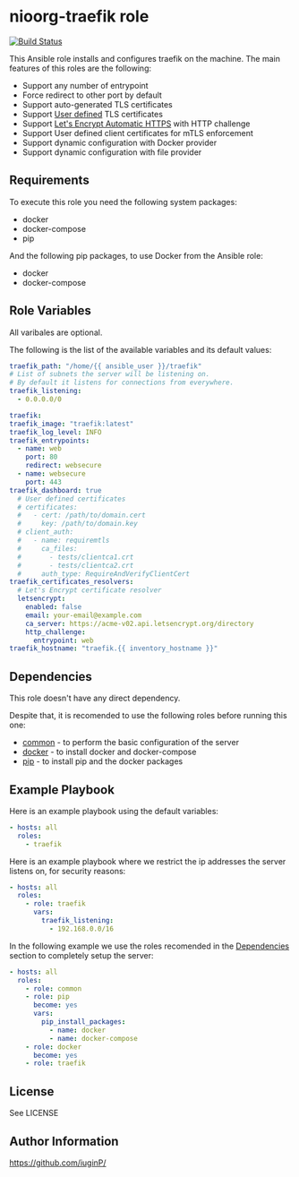nioorg-traefik role
=========

[![Build Status](https://github.com/nioorg/role-traefik/actions/workflows/build.yml/badge.svg?branch=master)](https://github.com/nioorg/role-traefik/actions/workflows/build.yml)

This Ansible role installs and configures traefik on the machine. The main features of this roles are the following:

* Support any number of entrypoint
* Force redirect to other port by default
* Support auto-generated TLS certificates
* Support [User defined](https://doc.traefik.io/traefik/https/tls/#user-defined) TLS certificates
* Support [Let's Encrypt Automatic HTTPS](https://docs.traefik.io/https/acme/#lets-encrypt) with HTTP challenge
* Support User defined client certificates for mTLS enforcement
* Support dynamic configuration with Docker provider
* Support dynamic configuration with file provider

Requirements
------------

To execute this role you need the following system packages:

* docker
* docker-compose
* pip

And the following pip packages, to use Docker from the Ansible role:

* docker
* docker-compose

Role Variables
--------------

All varibales are optional.

The following is the list of the available variables and its default values:

```yaml
traefik_path: "/home/{{ ansible_user }}/traefik"
# List of subnets the server will be listening on.
# By default it listens for connections from everywhere.
traefik_listening:
  - 0.0.0.0/0

traefik:
traefik_image: "traefik:latest"
traefik_log_level: INFO
traefik_entrypoints:
  - name: web
    port: 80
    redirect: websecure
  - name: websecure
    port: 443
traefik_dashboard: true
  # User defined certificates
  # certificates:
  #   - cert: /path/to/domain.cert
  #     key: /path/to/domain.key
  # client_auth:
  #   - name: requiremtls
  #     ca_files:
  #       - tests/clientca1.crt
  #       - tests/clientca2.crt
  #     auth_type: RequireAndVerifyClientCert
traefik_certificates_resolvers:
  # Let's Encrypt certificate resolver
  letsencrypt:
    enabled: false
    email: your-email@example.com
    ca_server: https://acme-v02.api.letsencrypt.org/directory
    http_challenge:
      entrypoint: web
traefik_hostname: "traefik.{{ inventory_hostname }}"
```

Dependencies
------------

This role doesn't have any direct dependency.

Despite that, it is recomended to use the following roles before running this one:
* [common](https://github.com/nioorg/role-common) - to perform the basic configuration of the server
* [docker](https://github.com/geerlingguy/ansible-role-docker) - to install docker and docker-compose
* [pip](https://github.com/geerlingguy/ansible-role-pip.git) - to install pip and the docker packages

Example Playbook
----------------

Here is an example playbook using the default variables:

```yaml
- hosts: all
  roles:
    - traefik
```

Here is an example playbook where we restrict the ip addresses the server listens on, for security reasons:

```yaml
- hosts: all
  roles:
    - role: traefik
      vars:
        traefik_listening:
          - 192.168.0.0/16
```

In the following example we use the roles recomended in the [Dependencies](https://github.com/nioorg/role-traefik#dependencies) section to completely setup the server:

```yaml
- hosts: all
  roles:
    - role: common
    - role: pip
      become: yes
      vars:
        pip_install_packages:
          - name: docker
          - name: docker-compose
    - role: docker
      become: yes
    - role: traefik
```

License
-------

See LICENSE

Author Information
------------------

https://github.com/iuginP/
